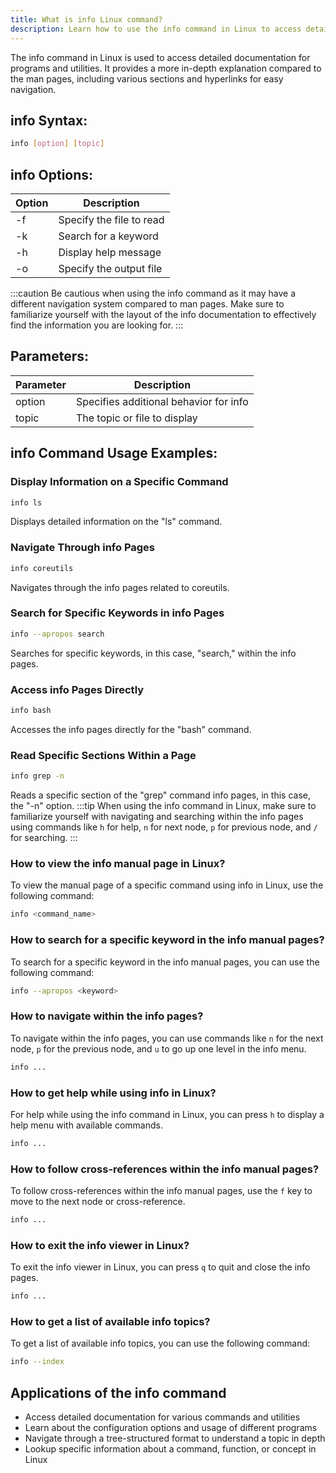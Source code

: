 ```yaml
---
title: What is info Linux command?
description: Learn how to use the info command in Linux to access detailed documentation for programs and utilities on the command line.
---
```


The info command in Linux is used to access detailed documentation for programs and utilities. It provides a more in-depth explanation compared to the man pages, including various sections and hyperlinks for easy navigation.
## info Syntax:
```bash
info [option] [topic]
```
## info Options:

| Option | Description                  |
|--------|------------------------------|
| -f     | Specify the file to read     |
| -k     | Search for a keyword          |
| -h     | Display help message          |
| -o     | Specify the output file       |

:::caution
Be cautious when using the info command as it may have a different navigation system compared to man pages. Make sure to familiarize yourself with the layout of the info documentation to effectively find the information you are looking for.
:::

## Parameters:
| Parameter | Description                             |
|-----------|-----------------------------------------|
| option    | Specifies additional behavior for info   |
| topic     | The topic or file to display             |
## info Command Usage Examples:
### Display Information on a Specific Command
```bash
info ls
```
Displays detailed information on the "ls" command.

### Navigate Through info Pages
```bash
info coreutils
```
Navigates through the info pages related to coreutils.

### Search for Specific Keywords in info Pages
```bash
info --apropos search
```
Searches for specific keywords, in this case, "search," within the info pages.

### Access info Pages Directly
```bash
info bash
```
Accesses the info pages directly for the "bash" command.

### Read Specific Sections Within a Page
```bash
info grep -n
```
Reads a specific section of the "grep" command info pages, in this case, the "-n" option.
:::tip
When using the info command in Linux, make sure to familiarize yourself with navigating and searching within the info pages using commands like `h` for help, `n` for next node, `p` for previous node, and `/` for searching.
:::

### How to view the info manual page in Linux?
To view the manual page of a specific command using info in Linux, use the following command:
```bash
info <command_name>
```

### How to search for a specific keyword in the info manual pages?
To search for a specific keyword in the info manual pages, you can use the following command:
```bash
info --apropos <keyword>
```

### How to navigate within the info pages?
To navigate within the info pages, you can use commands like `n` for the next node, `p` for the previous node, and `u` to go up one level in the info menu.
```bash
info ...
```

### How to get help while using info in Linux?
For help while using the info command in Linux, you can press `h` to display a help menu with available commands.
```bash
info ...
```

### How to follow cross-references within the info manual pages?
To follow cross-references within the info manual pages, use the `f` key to move to the next node or cross-reference.
```bash
info ...
```

### How to exit the info viewer in Linux?
To exit the info viewer in Linux, you can press `q` to quit and close the info pages.
```bash
info ...
```

### How to get a list of available info topics?
To get a list of available info topics, you can use the following command:
```bash
info --index
```
## Applications of the info command

- Access detailed documentation for various commands and utilities
- Learn about the configuration options and usage of different programs
- Navigate through a tree-structured format to understand a topic in depth
- Lookup specific information about a command, function, or concept in Linux